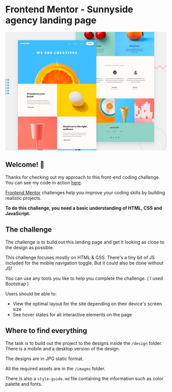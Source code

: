 # Frontend Mentor - Sunnyside agency landing page

![Design preview for the Sunnyside agency landing page coding challenge](./design/desktop-preview.jpg)

## Welcome! 👋

Thanks for checking out my approach to this front-end coding challenge. You can see my code in action [here](https://lucidreamer421.github.io/Frontend-Mentor-Sunnyside-agency-landing-page/).

[Frontend Mentor](https://www.frontendmentor.io) challenges help you improve your coding skills by building realistic projects.

**To do this challenge, you need a basic understanding of HTML, CSS and JavaScript.**

## The challenge

The challenge is to build out this landing page and get it looking as close to the design as possible.

This challenge focuses mostly on HTML & CSS. There's a tiny bit of JS included for the mobile navigation toggle. But it could also be done without JS!

You can use any tools you like to help you complete the challenge. ( I used Bootstrap )

Users should be able to:

- View the optimal layout for the site depending on their device's screen size
- See hover states for all interactive elements on the page

## Where to find everything

The task is to build out the project to the designs inside the `/design` folder. There is a mobile and a desktop version of the design.

The designs are in JPG static format.

All the required assets are in the `/images` folder.

There is also a `style-guide.md` file containing the information such as color palette and fonts.
